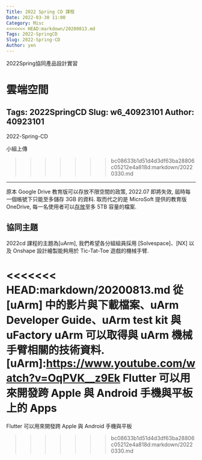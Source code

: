 ```yaml
---
Title: 2022 Spring CD 課程
Date: 2022-03-30 11:00
Category: Misc
<<<<<<< HEAD:markdown/20200813.md
Tags: 2022-SpringCD
Slug: 2022-Spring-CD
Author: yen
---
```


2022Spring協同產品設計實習

<!-- PELICAN_END_SUMMARY -->

雲端空間
=======
Tags: 2022SpringCD
Slug: w6_40923101
Author: 40923101
---

2022-Spring-CD

<!-- PELICAN_END_SUMMARY -->

 小組上傳
>>>>>>> bc08633b1d51d4d3df63ba28806c05212e4a818d:markdown/20220330.md
----

原本 Google Drive 教育版可以存放不限空間的政策, 2022.07 即將失效, 屆時每一個帳號下只能至多儲存 3GB 的資料. 取而代之的是 MicroSoft 提供的教育版 OneDrive, 每一名使用者可以[存放]至多 5TB 容量的檔案.

[存放]:https://nfucc.nfu.edu.tw//?p=19287

協同主題
----
2022cd 課程的主題為[uArm], 我們希望各分組組員採用 [Solvespace]、[NX] 以及 Onshape 設計繪製能夠用於 Tic-Tat-Toe 遊戲的機械手臂.

<<<<<<< HEAD:markdown/20200813.md
從 [uArm] 中的影片與下載檔案、uArm Developer Guide、uArm test kit 與 uFactory uArm 可以取得與 uArm 機械手臂相關的技術資料.
[uArm]:https://www.youtube.com/watch?v=OqPVK__z9Ek
Flutter 可以用來開發跨 Apple 與 Android 手機與平板上的 Apps
=======
Flutter 可以用來開發跨 Apple 與 Android 手機與平板
>>>>>>> bc08633b1d51d4d3df63ba28806c05212e4a818d:markdown/20220330.md


